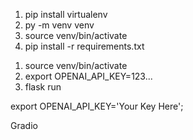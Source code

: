 <!-- To install the packages -->

1. pip install virtualenv
2. py -m venv venv
3. source venv/bin/activate
4. pip install -r requirements.txt

<!-- To start with -->

1. source venv/bin/activate
2. export OPENAI_API_KEY=123...
3. flask run

<!-- To set the environment variable (Mac) -->

export OPENAI_API_KEY='Your Key Here';

<!-- To check for implementation: -->

Gradio
